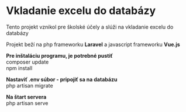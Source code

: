 # Vkladanie excelu do databázy

Tento projekt vznikol pre školské účely a slúži na vkladanie excelu do databázy

Projekt beží na php frameworku **Laravel** a javascript frameworku **Vue.js**

**Pre inštaláciu programu, je potrebné pustiť** <br/>
composer update <br/>
npm install

**Nastaviť .env súbor - pripojiť sa na databázu** <br/>
php artisan migrate

**Na štart servera** <br/>
php artisan serve
